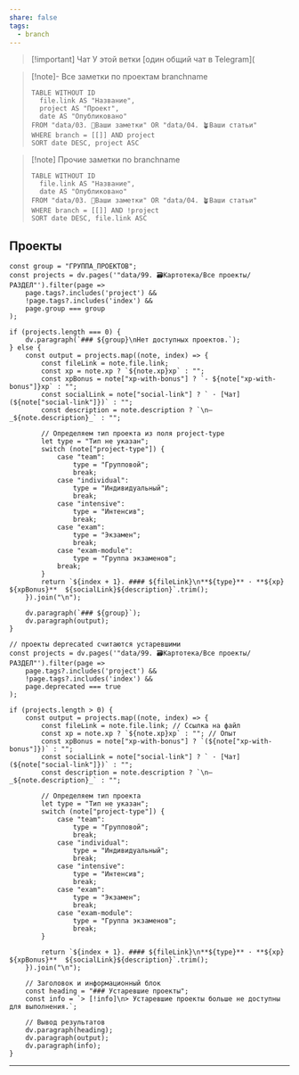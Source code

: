 ```yaml
---
share: false
tags:
  - branch
---
```


> [!important] Чат
>  У этой ветки [один общий чат в Telegram](

> [!note]- Все заметки по проектам branchname
> ```dataview
> TABLE WITHOUT ID
> 	file.link AS "Название",
> 	project AS "Проект",
> 	date AS "Опубликовано"
> FROM "data/03. 🌱Ваши заметки" OR "data/04. 🪴Ваши статьи"
> WHERE branch = [[]] AND project
> SORT date DESC, project ASC
> ``` 

> [!note] Прочие заметки по branchname
> ```dataview
> TABLE WITHOUT ID
> 	file.link AS "Название",
> 	date AS "Опубликовано"
> FROM "data/03. 🌱Ваши заметки" OR "data/04. 🪴Ваши статьи"
> WHERE branch = [[]] AND !project
> SORT date DESC, file.link ASC
> ``` 

## Проекты
```dataviewjs
const group = "ГРУППА_ПРОЕКТОВ";
const projects = dv.pages('"data/99. 🗃️Картотека/Все проекты/РАЗДЕЛ"').filter(page => 
    page.tags?.includes('project') && 
    !page.tags?.includes('index') && 
    page.group === group
);

if (projects.length === 0) {
    dv.paragraph(`### ${group}\nНет доступных проектов.`);
} else {
    const output = projects.map((note, index) => {
        const fileLink = note.file.link;
        const xp = note.xp ? `${note.xp}xp` : "";
        const xpBonus = note["xp-with-bonus"] ? `- ${note["xp-with-bonus"]}xp` : "";
		const socialLink = note["social-link"] ? ` · [Чат](${note["social-link"]})` : "";
        const description = note.description ? `\n— _${note.description}_` : "";

        // Определяем тип проекта из поля project-type
        let type = "Тип не указан";
        switch (note["project-type"]) {
            case "team":
                type = "Групповой";
                break;
            case "individual":
                type = "Индивидуальный";
                break;
            case "intensive":
                type = "Интенсив";
                break;
            case "exam":
                type = "Экзамен";
                break;
            case "exam-module":
				type = "Группа экзаменов";
			break;
        }
        return `${index + 1}. #### ${fileLink}\n**${type}** · **${xp} ${xpBonus}**  ${socialLink}${description}`.trim();
    }).join("\n");

    dv.paragraph(`### ${group}`);
    dv.paragraph(output);
}
```

```dataviewjs
// проекты deprecated считаются устаревшими
const projects = dv.pages('"data/99. 🗃️Картотека/Все проекты/РАЗДЕЛ"').filter(page => 
    page.tags?.includes('project') && 
    !page.tags?.includes('index') && 
    page.deprecated === true
);

if (projects.length > 0) {
    const output = projects.map((note, index) => {
        const fileLink = note.file.link; // Ссылка на файл
        const xp = note.xp ? `${note.xp}xp` : ""; // Опыт
        const xpBonus = note["xp-with-bonus"] ? `(${note["xp-with-bonus"]})` : "";
        const socialLink = note["social-link"] ? ` · [Чат](${note["social-link"]})` : "";
        const description = note.description ? `\n— _${note.description}_` : "";

        // Определяем тип проекта
        let type = "Тип не указан";
        switch (note["project-type"]) {
            case "team":
                type = "Групповой";
                break;
            case "individual":
                type = "Индивидуальный";
                break;
            case "intensive":
                type = "Интенсив";
                break;
            case "exam":
                type = "Экзамен";
                break;
            case "exam-module":
                type = "Группа экзаменов";
                break;
        }

        return `${index + 1}. #### ${fileLink}\n**${type}** · **${xp} ${xpBonus}**  ${socialLink}${description}`.trim();
    }).join("\n");

    // Заголовок и информационный блок
    const heading = "### Устаревшие проекты";
    const info = `> [!info]\n> Устаревшие проекты больше не доступны для выполнения.`;

    // Вывод результатов
    dv.paragraph(heading);
    dv.paragraph(output);
    dv.paragraph(info);
}
```

---
